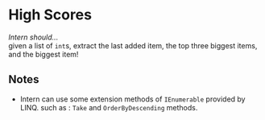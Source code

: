 # High Scores

**Intern should*...*  
given a list of `int`s, extract the last added item, the top three biggest items, and the biggest item!

## Notes

- Intern can use some extension methods of `IEnumerable` provided by LINQ. such as : `Take` and `OrderByDescending` methods.
